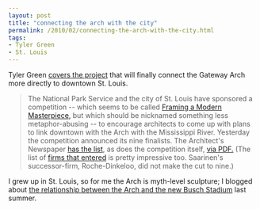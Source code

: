 ```yaml
---
layout: post
title: "connecting the arch with the city"
permalink: /2010/02/connecting-the-arch-with-the-city.html
tags:
- Tyler Green
- St. Louis
---
```


Tyler Green [covers the project](http://www.artsjournal.com/man/2010/02/putting_the_arch_back_in_st_lo.html) that will finally connect the Gateway Arch more directly to downtown St. Louis.

> The National Park Service and the city of St. Louis have sponsored a competition -- which seems to be called [Framing a Modern Masterpiece,](http://www.cityarchrivercompetition.org/) but which should be nicknamed something less metaphor-abusing -- to encourage architects to come up with plans to link downtown with the Arch with the Mississippi River. Yesterday the competition announced its nine finalists. The Architect's Newspaper [has the list](http://archpaper.com/e-board_rev.asp?News_ID=4234), as does the competition itself, [via PDF.](http://www.cityarchrivercompetition.org/wp-content/uploads/2009/11/Nine-Teams-Reach-Second-Round-of-Gateway-Arch-Design-Competition-2-10-2010.pdf) (The list of [firms that entered](http://www.cityarchrivercompetition.org/wp-content/uploads/2009/11/Competition-Registration.pdf) is pretty impressive too. Saarinen's successor-firm, Roche-Dinkeloo, did not make the cut to nine.)

I grew up in St. Louis, so for me the Arch is myth-level sculpture; I blogged about [the relationship between the Arch and the new Busch Stadium](http://www.sippey.com/2009/07/the-arch.html) last summer.